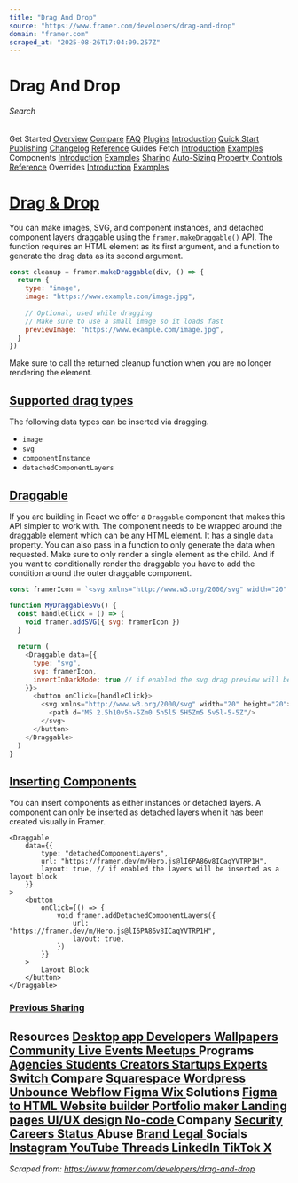 ```yaml
---
title: "Drag And Drop"
source: "https://www.framer.com/developers/drag-and-drop"
domain: "framer.com"
scraped_at: "2025-08-26T17:04:09.257Z"
---
```

# Drag And Drop
###### Search
Get Started
[Overview](https://www.framer.com/developers/)
[Compare](https://www.framer.com/developers/comparison)
[FAQ](https://www.framer.com/developers/faq)
[Plugins](https://www.framer.com/)
[Introduction](https://www.framer.com/developers/plugins-introduction)
[Quick Start](https://www.framer.com/developers/plugins-quick-start)
[Publishing](https://www.framer.com/developers/publishing)
[Changelog](https://www.framer.com/developers/changelog)
[Reference](https://www.framer.com/developers/reference)
Guides
Fetch
[Introduction](https://www.framer.com/developers/fetch-introduction)
[Examples](https://www.framer.com/developers/fetch-examples)
Components
[Introduction](https://www.framer.com/developers/components-introduction)
[Examples](https://www.framer.com/developers/component-examples)
[Sharing](https://www.framer.com/developers/component-sharing)
[Auto-Sizing](https://www.framer.com/developers/auto-sizing)
[Property Controls](https://www.framer.com/developers/property-controls)
[Reference](https://www.framer.com/developers/components-reference)
Overrides
[Introduction](https://www.framer.com/developers/overrides-introduction)
[Examples](https://www.framer.com/developers/overrides-examples)
# [Drag & Drop](https://www.framer.com/developers/drag-and-drop#drag-drop)
You can make images, SVG, and component instances, and detached component layers draggable using the `framer.makeDraggable()` API. The function requires an HTML element as its first argument, and a function to generate the drag data as its second argument.
```javascript
const cleanup = framer.makeDraggable(div, () => {
  return {
    type: "image",
    image: "https://www.example.com/image.jpg",
    
    // Optional, used while dragging
    // Make sure to use a small image so it loads fast
    previewImage: "https://www.example.com/image.jpg",
  }
})
```

Make sure to call the returned cleanup function when you are no longer rendering the element.
## [Supported drag types](https://www.framer.com/developers/drag-and-drop#supported-drag-types)
The following data types can be inserted via dragging.
  * `image`
  * `svg`
  * `componentInstance`
  * `detachedComponentLayers`

## [Draggable](https://www.framer.com/developers/drag-and-drop#draggable)
If you are building in React we offer a `Draggable` component that makes this API simpler to work with. The component needs to be wrapped around the draggable element which can be any HTML element. It has a single `data` property. You can also pass in a function to only generate the data when requested. Make sure to only render a single element as the child. And if you want to conditionally render the draggable you have to add the condition around the outer draggable component.
```javascript
const framerIcon = `<svg xmlns="http://www.w3.org/2000/svg" width="20" height="20"><path d="M5 2.5h10v5h-5Zm0 5h5l5 5H5Zm5 5v5l-5-5Z"/></svg>`

function MyDraggableSVG() {  
  const handleClick = () => {
    void framer.addSVG({ svg: framerIcon })
  }
  
  return (
    <Draggable data={{
      type: "svg",
      svg: framerIcon,
      invertInDarkMode: true // if enabled the svg drag preview will be inverted in dark mode
    }}>
      <button onClick={handleClick}>
        <svg xmlns="http://www.w3.org/2000/svg" width="20" height="20">
          <path d="M5 2.5h10v5h-5Zm0 5h5l5 5H5Zm5 5v5l-5-5Z"/>
        </svg>
      </button>
    </Draggable>
  )
}
```

## [Inserting Components](https://www.framer.com/developers/drag-and-drop#inserting-components)
You can insert components as either instances or detached layers. A component can only be inserted as detached layers when it has been created visually in Framer.
```
<Draggable
    data={{
        type: "detachedComponentLayers",
        url: "https://framer.dev/m/Hero.js@lI6PA86v8ICaqYVTRP1H",
        layout: true, // if enabled the layers will be inserted as a layout block
    }}
>
    <button
        onClick={() => {
            void framer.addDetachedComponentLayers({
                url: "https://framer.dev/m/Hero.js@lI6PA86v8ICaqYVTRP1H",
                layout: true,
            })
        }}
    >
        Layout Block
    </button>
</Draggable>
```

### [Previous Sharing ](https://www.framer.com/developers/sharing)
Resources
[Desktop app ](https://www.framer.com/downloads/)
[Developers ](https://www.framer.com/developers/)
[Wallpapers ](https://www.framer.com/wallpapers/)
[Community ](https://www.framer.community/)
[Live Events ](https://www.framer.com/events/)
[Meetups ](https://www.framer.com/meetups/)
Programs
[Agencies ](https://www.framer.com/agencies/)
[Students ](https://www.framer.com/students/)
[Creators ](https://www.framer.com/creators/)
[Startups ](https://www.framer.com/startups/)
[Experts ](https://www.framer.com/expert/apply/)
[Switch ](https://www.framer.com/switch/)
Compare
[Squarespace ](https://www.framer.com/compare/framer-vs-squarespace)
[Wordpress ](https://www.framer.com/compare/framer-vs-wordpress)
[Unbounce ](https://www.framer.com/compare/framer-vs-unbounce)
[Webflow ](https://www.framer.com/compare/framer-vs-webflow)
[Figma ](https://www.framer.com/compare/framer-vs-figma)
[Wix ](https://www.framer.com/compare/framer-vs-wix)
Solutions
[Figma to HTML ](https://www.framer.com/solutions/figma-to-html/)
[Website builder ](https://www.framer.com/solutions/website-builder/)
[Portfolio maker ](https://www.framer.com/solutions/portfolio-website/)
[Landing pages ](https://www.framer.com/solutions/landing-pages/)
[UI/UX design ](https://www.framer.com/solutions/ui-ux-design/)
[No-code ](https://www.framer.com/solutions/no-code-website-builder/)
Company
[Security ](https://www.framer.com/legal/security/)
[Careers ](https://www.framer.com/careers/)
[Status ](https://www.framerstatus.com)
Abuse
[Brand ](https://www.framer.com/brand)
[Legal ](https://www.framer.com/legal/terms-of-service/)
Socials
[Instagram ](https://www.instagram.com/framer)
[YouTube ](https://www.youtube.com/@framer)
[Threads ](https://www.threads.net/@framer)
[LinkedIn ](https://www.linkedin.com/company/framer)
[TikTok ](https://www.tiktok.com/@framer)
[X ](https://x.com/framer)
[](https://www.framer.com/)
---
*Scraped from: https://www.framer.com/developers/drag-and-drop*